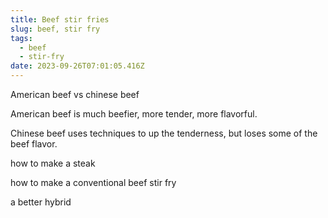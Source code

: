 ```yaml
---
title: Beef stir fries
slug: beef, stir fry
tags:
  - beef
  - stir-fry
date: 2023-09-26T07:01:05.416Z
---
```

American beef vs chinese beef

A﻿merican beef is much beefier, more tender, more flavorful.

C﻿hinese beef uses techniques to up the tenderness, but loses some of the beef flavor.

how to make a steak

h﻿ow to make a conventional beef stir fry

a﻿ better hybrid